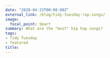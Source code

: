 ```yaml
---
date: "2020-04-23T00:00:00Z"
external_link: /blog/tidy-tuesday-rap-songs/
image:
  focal_point: Smart
summary: What are the ❝best❞ hip hop songs?
tags:
- Tidy Tuesday
- featured
title: 
---
```

